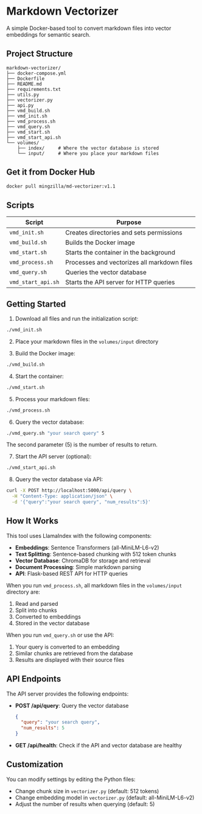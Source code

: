 # Markdown Vectorizer

A simple Docker-based tool to convert markdown files into vector embeddings for semantic search.

## Project Structure

~~~
markdown-vectorizer/
├── docker-compose.yml
├── Dockerfile
├── README.md
├── requirements.txt
├── utils.py
├── vectorizer.py
├── api.py
├── vmd_build.sh
├── vmd_init.sh
├── vmd_process.sh
├── vmd_query.sh
├── vmd_start.sh
├── vmd_start_api.sh
└── volumes/
    ├── index/     # Where the vector database is stored
    └── input/     # Where you place your markdown files
~~~

## Get it from Docker Hub
~~~bash
docker pull mingzilla/md-vectorizer:v1.1
~~~


## Scripts

| Script             | Purpose                                     |
|--------------------|---------------------------------------------|
| `vmd_init.sh`      | Creates directories and sets permissions    |
| `vmd_build.sh`     | Builds the Docker image                     |
| `vmd_start.sh`     | Starts the container in the background      |
| `vmd_process.sh`   | Processes and vectorizes all markdown files |
| `vmd_query.sh`     | Queries the vector database                 |
| `vmd_start_api.sh` | Starts the API server for HTTP queries      |

## Getting Started

1. Download all files and run the initialization script:

~~~bash
./vmd_init.sh
~~~

2. Place your markdown files in the `volumes/input` directory

3. Build the Docker image:

~~~bash
./vmd_build.sh
~~~

4. Start the container:

~~~bash
./vmd_start.sh
~~~

5. Process your markdown files:

~~~bash
./vmd_process.sh
~~~

6. Query the vector database:

~~~bash
./vmd_query.sh "your search query" 5
~~~

The second parameter (5) is the number of results to return.

7. Start the API server (optional):

~~~bash
./vmd_start_api.sh
~~~

8. Query the vector database via API:

~~~bash
curl -X POST http://localhost:5000/api/query \
  -H "Content-Type: application/json" \
  -d '{"query":"your search query", "num_results":5}'
~~~

## How It Works

This tool uses LlamaIndex with the following components:

- **Embeddings**: Sentence Transformers (all-MiniLM-L6-v2)
- **Text Splitting**: Sentence-based chunking with 512 token chunks
- **Vector Database**: ChromaDB for storage and retrieval
- **Document Processing**: Simple markdown parsing
- **API**: Flask-based REST API for HTTP queries

When you run `vmd_process.sh`, all markdown files in the `volumes/input` directory are:

1. Read and parsed
2. Split into chunks
3. Converted to embeddings
4. Stored in the vector database

When you run `vmd_query.sh` or use the API:

1. Your query is converted to an embedding
2. Similar chunks are retrieved from the database
3. Results are displayed with their source files

## API Endpoints

The API server provides the following endpoints:

- **POST /api/query**: Query the vector database
  ```json
  {
    "query": "your search query",
    "num_results": 5
  }
  ```

- **GET /api/health**: Check if the API and vector database are healthy

## Customization

You can modify settings by editing the Python files:

- Change chunk size in `vectorizer.py` (default: 512 tokens)
- Change embedding model in `vectorizer.py` (default: all-MiniLM-L6-v2)
- Adjust the number of results when querying (default: 5)